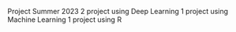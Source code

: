 Project Summer 2023
2 project using Deep Learning
1 project using Machine Learning
1 project using R
